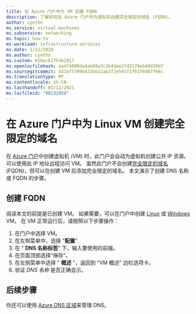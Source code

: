 ```yaml
---
title: 在 Azure 门户中为 VM 创建 FQDN
description: 了解如何在 Azure 门户中为虚拟机创建完全限定的域名 (FQDN)。
author: cynthn
ms.service: virtual-machines
ms.subservice: networking
ms.topic: how-to
ms.workload: infrastructure-services
ms.date: 1/12/2020
ms.author: cynthn
ms.custom: H1Hack27Feb2017
ms.openlocfilehash: aadf4000da4ab88a3c3b4dee37d2179eb49d39d7
ms.sourcegitcommit: 431bf5709b433bb12ab1f2e591f1f61f6d87f66c
ms.translationtype: MT
ms.contentlocale: zh-CN
ms.lasthandoff: 01/12/2021
ms.locfileid: "98132058"
---
```

# <a name="create-a-fully-qualified-domain-name-in-the-azure-portal-for-a-linux-vm"></a>在 Azure 门户中为 Linux VM 创建完全限定的域名

在 [Azure 门户](https://portal.azure.com)中创建虚拟机 (VM) 时，此门户会自动为虚拟机创建公共 IP 资源。 可以使用此 IP 地址远程访问 VM。 虽然此门户不会创建[完全限定的域名](https://en.wikipedia.org/wiki/Fully_qualified_domain_name) (FQDN)，但可以在创建 VM 后添加完全限定的域名。 本文演示了创建 DNS 名称或 FQDN 的步骤。 

## <a name="create-a-fqdn"></a>创建 FQDN
阅读本文的前提是已创建 VM。 如果需要，可以在门户中创建 [Linux](./linux/quick-create-portal.md) 或 [Windows](./windows/quick-create-portal.md) VM。 在 VM 正常运行后，请按照以下步骤操作：


1. 在门户中选择 VM。 
1. 在左侧菜单中，选择 "**配置**"
1. 在 " **DNS 名称标签**" 下，输入要使用的前缀。
1. 在页面顶部选择“保存”。
1. 在左侧菜单中选择 " **概述** "，返回到 "VM 概述" 边栏选项卡。 
1. 验证 *DNS 名称* 是否正确显示。 

## <a name="next-steps"></a>后续步骤

你还可以使用 [Azure DNS 区域](../dns/dns-getstarted-portal.md)来管理 DNS。

